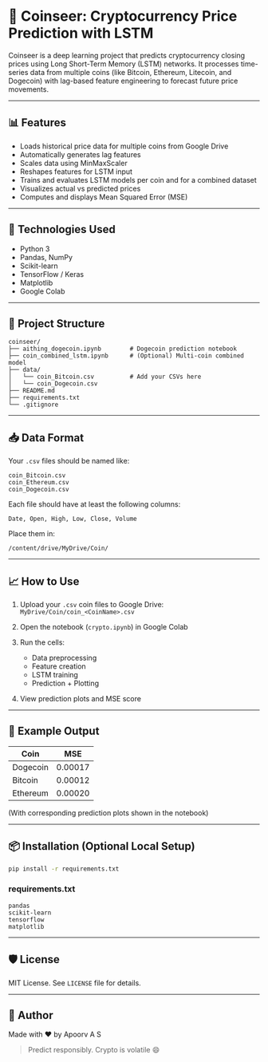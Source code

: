 # 🧠 Coinseer: Cryptocurrency Price Prediction with LSTM

Coinseer is a deep learning project that predicts cryptocurrency closing prices using Long Short-Term Memory (LSTM) networks. It processes time-series data from multiple coins (like Bitcoin, Ethereum, Litecoin, and Dogecoin) with lag-based feature engineering to forecast future price movements.

---

## 📊 Features

- Loads historical price data for multiple coins from Google Drive
- Automatically generates lag features
- Scales data using MinMaxScaler
- Reshapes features for LSTM input
- Trains and evaluates LSTM models per coin and for a combined dataset
- Visualizes actual vs predicted prices
- Computes and displays Mean Squared Error (MSE)

---

## 🚀 Technologies Used

- Python 3
- Pandas, NumPy
- Scikit-learn
- TensorFlow / Keras
- Matplotlib
- Google Colab

---

## 📂 Project Structure

```
coinseer/
├── aithing_dogecoin.ipynb        # Dogecoin prediction notebook
├── coin_combined_lstm.ipynb      # (Optional) Multi-coin combined model
├── data/
│   └── coin_Bitcoin.csv          # Add your CSVs here
│   └── coin_Dogecoin.csv
├── README.md
├── requirements.txt
└── .gitignore
```

---

## 📥 Data Format

Your `.csv` files should be named like:  
```
coin_Bitcoin.csv
coin_Ethereum.csv
coin_Dogecoin.csv
```

Each file should have at least the following columns:
```
Date, Open, High, Low, Close, Volume
```

Place them in:  
```
/content/drive/MyDrive/Coin/
```

---

## 📈 How to Use

1. Upload your `.csv` coin files to Google Drive:  
   `MyDrive/Coin/coin_<CoinName>.csv`

2. Open the notebook (`crypto.ipynb`) in Google Colab

3. Run the cells:
   - Data preprocessing
   - Feature creation
   - LSTM training
   - Prediction + Plotting

4. View prediction plots and MSE score

---

## 🧪 Example Output

| Coin      | MSE         |
|-----------|-------------|
| Dogecoin  | 0.00017     |
| Bitcoin   | 0.00012     |
| Ethereum  | 0.00020     |

(With corresponding prediction plots shown in the notebook)

---

## 📦 Installation (Optional Local Setup)

```bash
pip install -r requirements.txt
```

### requirements.txt
```
pandas
scikit-learn
tensorflow
matplotlib
```

---

## 🛡️ License

MIT License. See `LICENSE` file for details.

---

## 👤 Author

Made with ❤️ by Apoorv A S  
> Predict responsibly. Crypto is volatile 😄
